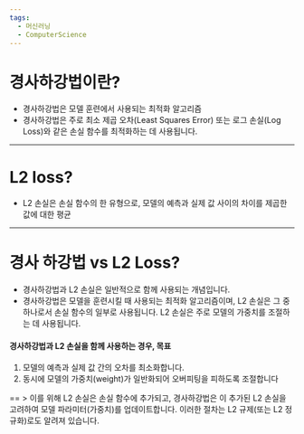 ```yaml
---
tags:
  - 머신러닝
  - ComputerScience
---
```

# 경사하강법이란?

- 경사하강법은 모델 훈련에서 사용되는 최적화 알고리즘
- 경사하강법은 주로 최소 제곱 오차(Least Squares Error) 또는 로그 손실(Log Loss)와 같은 손실 함수를 최적화하는 데 사용됩니다.

------------
# L2 loss?

- L2 손실은 손실 함수의 한 유형으로, 모델의 예측과 실제 값 사이의 차이를 제곱한 값에 대한 평균

--------------
# 경사 하강법 vs L2 Loss?

- 경사하강법과 L2 손실은 일반적으로 함께 사용되는 개념입니다. 
- 경사하강법은 모델을 훈련시킬 때 사용되는 최적화 알고리즘이며, L2 손실은 그 중 하나로서 손실 함수의 일부로 사용됩니다. L2 손실은 주로 모델의 가중치를 조절하는 데 사용됩니다.

#### 경사하강법과 L2 손실을 함께 사용하는 경우, 목표

1. 모델의 예측과 실제 값 간의 오차를 최소화합니다.
2. 동시에 모델의 가중치(weight)가 일반화되어 오버피팅을 피하도록 조절합니다


== > 이를 위해 L2 손실은 손실 함수에 추가되고, 경사하강법은 이 추가된 L2 손실을 고려하여 모델 파라미터(가중치)를 업데이트합니다. 이러한 절차는 L2 규제(또는 L2 정규화)로도 알려져 있습니다.

